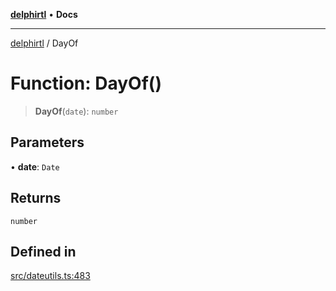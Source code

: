 [**delphirtl**](../README.md) • **Docs**

***

[delphirtl](../globals.md) / DayOf

# Function: DayOf()

> **DayOf**(`date`): `number`

## Parameters

• **date**: `Date`

## Returns

`number`

## Defined in

[src/dateutils.ts:483](https://github.com/chuacw/delphirtl/blob/01752da42abbae178d000244800240d96a86d86e/src/dateutils.ts#L483)

